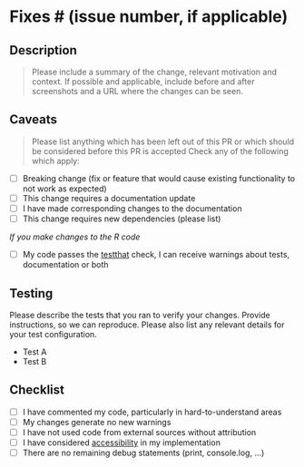 # Fixes # (issue number, if applicable)

## Description
> Please include a summary of the change, relevant motivation and context.
> If possible and applicable, include before and after screenshots and a URL where the changes can be seen.

## Caveats

> Please list anything which has been left out of this PR or which should be considered before this PR is accepted
Check any of the following which apply:

* [ ]  Breaking change (fix or feature that would cause existing functionality to not work as expected)
* [ ]  This change requires a documentation update
  * [ ]  I have made corresponding changes to the documentation
* [ ]  This change requires new dependencies (please list)

*If you make changes to the R code*
  
* [ ]  My code passes the [testthat](https://testthat.r-lib.org/) check, I can receive warnings about tests, documentation or both

## Testing

Please describe the tests that you ran to verify your changes.
Provide instructions, so we can reproduce.
Please also list any relevant details for your test configuration.

* Test A
* Test B

## Checklist

* [ ] I have commented my code, particularly in hard-to-understand areas
* [ ] My changes generate no new warnings
* [ ] I have not used code from external sources without attribution
* [ ] I have considered [accessibility](https://www.w3.org/standards/webdesign/accessibility) in my implementation
* [ ] There are no remaining debug statements (print, console.log, ...)
